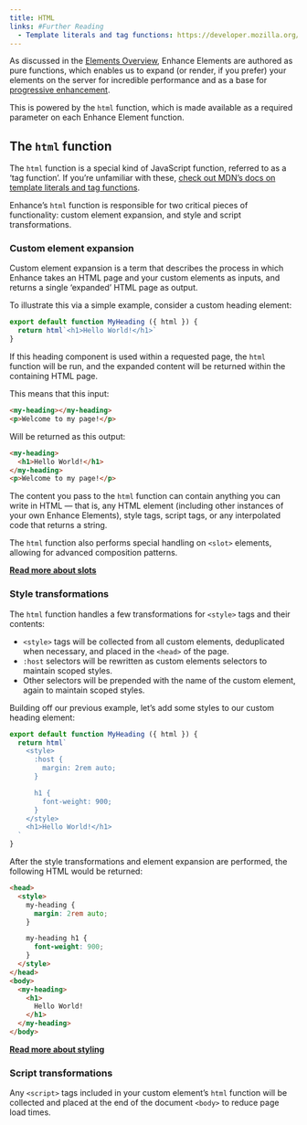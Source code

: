 ```yaml
---
title: HTML
links: #Further Reading
  - Template literals and tag functions: https://developer.mozilla.org/en-US/docs/Web/JavaScript/Reference/Template_literals
---
```


As discussed in the [Elements Overview](/docs/elements), Enhance Elements are authored as pure functions, which enables us to expand (or render, if you prefer) your elements on the server for incredible performance and as a base for [progressive enhancement](/docs/patterns/progressive-enhancement).

This is powered by the `html` function, which is made available as a required parameter on each Enhance Element function.

## The `html` function

<doc-callout level="tip">

The `html` function is a special kind of JavaScript function, referred to as a ‘tag function’. If you’re unfamiliar with these, [check out MDN’s docs on template literals and tag functions](https://developer.mozilla.org/en-US/docs/Web/JavaScript/Reference/Template_literals).

</doc-callout>

Enhance’s `html` function is responsible for two critical pieces of functionality: custom element expansion, and style and script transformations.

### Custom element expansion

Custom element expansion is a term that describes the process in which Enhance takes an HTML page and your custom elements as inputs, and returns a single ‘expanded’ HTML page as output.

To illustrate this via a simple example, consider a custom heading element:

<doc-code filename="app/elements/my-heading.mjs">

```javascript
export default function MyHeading ({ html }) {
  return html`<h1>Hello World!</h1>`
}
```

</doc-code>

If this heading component is used within a requested page, the `html` function will be run, and the expanded content will be returned within the containing HTML page.

This means that this input:

```html
<my-heading></my-heading>
<p>Welcome to my page!</p>
```

Will be returned as this output:

```html
<my-heading>
  <h1>Hello World!</h1>
</my-heading>
<p>Welcome to my page!</p>
```

The content you pass to the `html` function can contain anything you can write in HTML — that is, any HTML element (including other instances of your own Enhance Elements), style tags, script tags, or any interpolated code that returns a string.

The `html` function also performs special handling on `<slot>` elements, allowing for advanced composition patterns.

<doc-callout mark="🎰" level="none">

**[Read more about slots](/docs/elements/html/slots)**

</doc-callout>

### Style transformations

The `html` function handles a few transformations for `<style>` tags and their contents:

- `<style>` tags will be collected from all custom elements, deduplicated when necessary, and placed in the `<head>` of the page.
- `:host` selectors will be rewritten as custom elements selectors to maintain scoped styles.
- Other selectors will be prepended with the name of the custom element, again to maintain scoped styles.

Building off our previous example, let’s add some styles to our custom heading element:

<doc-code filename="app/elements/my-heading.mjs">

```javascript
export default function MyHeading ({ html }) {
  return html`
    <style>
      :host {
        margin: 2rem auto;
      }

      h1 {
        font-weight: 900;
      }
    </style>
    <h1>Hello World!</h1>
  `
}
```

</doc-code>

After the style transformations and element expansion are performed, the following HTML would be returned:

```html
<head>
  <style>
    my-heading {
      margin: 2rem auto;
    }

    my-heading h1 {
      font-weight: 900;
    }
  </style>
</head>
<body>
  <my-heading>
    <h1>
      Hello World!
    </h1>
  </my-heading>
</body>
```

<doc-callout mark="🎨" level="none">

**[Read more about styling](/docs/enhance-styles)**

</doc-callout>

### Script transformations

Any `<script>` tags included in your custom element’s `html` function will be collected and placed at the end of the document `<body>` to reduce page load times.

